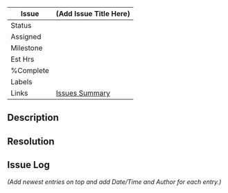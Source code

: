 Issue     | (Add Issue Title Here)
----------|----------
Status    | 
Assigned  | 
Milestone | 
Est Hrs   | 
%Complete | 
Labels    | 
Links     | [Issues Summary](Z-Issues-Summary)

## Description

## Resolution

## Issue Log
*(Add newest entries on top and add Date/Time and Author for each entry.)*